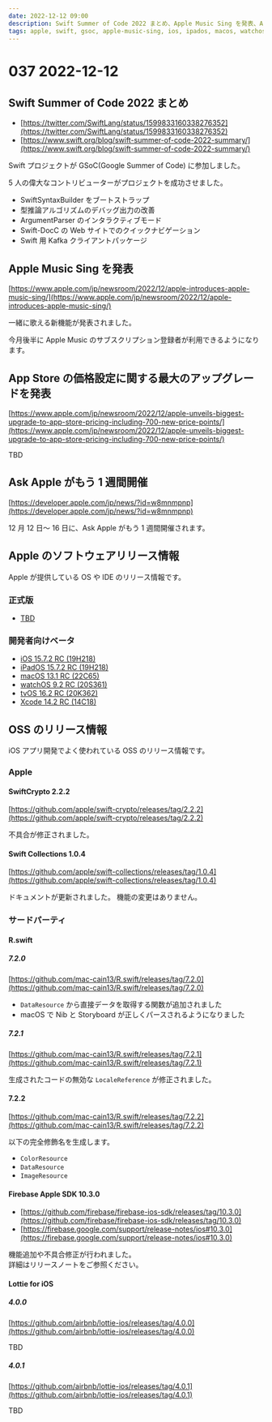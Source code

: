 ```yaml
---
date: 2022-12-12 09:00
description: Swift Summer of Code 2022 まとめ、Apple Music Sing を発表、App Store の価格設定に関する最大のアップグレードを発表、Ask Apple がもう 1 週間開催、Lottie for iOS メジャーバージョンアップ、ほか
tags: apple, swift, gsoc, apple-music-sing, ios, ipados, macos, watchos, tvos, swift-crypto
---
```

# 037 2022-12-12

## Swift Summer of Code 2022 まとめ

- [https://twitter.com/SwiftLang/status/1599833160338276352](https://twitter.com/SwiftLang/status/1599833160338276352)
- [https://www.swift.org/blog/swift-summer-of-code-2022-summary/](https://www.swift.org/blog/swift-summer-of-code-2022-summary/)

Swift プロジェクトが GSoC(Google Summer of Code) に参加しました。

5 人の偉大なコントリビューターがプロジェクトを成功させました。

- SwiftSyntaxBuilder をブートストラップ
- 型推論アルゴリズムのデバッグ出力の改善
- ArgumentParser のインタラクティブモード
- Swift-DocC の Web サイトでのクイックナビゲーション
- Swift 用 Kafka クライアントパッケージ

## Apple Music Sing を発表

[https://www.apple.com/jp/newsroom/2022/12/apple-introduces-apple-music-sing/](https://www.apple.com/jp/newsroom/2022/12/apple-introduces-apple-music-sing/)

一緒に歌える新機能が発表されました。

今月後半に Apple Music のサブスクリプション登録者が利用できるようになります。

## App Store の価格設定に関する最大のアップグレードを発表

[https://www.apple.com/jp/newsroom/2022/12/apple-unveils-biggest-upgrade-to-app-store-pricing-including-700-new-price-points/](https://www.apple.com/jp/newsroom/2022/12/apple-unveils-biggest-upgrade-to-app-store-pricing-including-700-new-price-points/)

TBD

## Ask Apple がもう 1 週間開催

[https://developer.apple.com/jp/news/?id=w8mnmpnp](https://developer.apple.com/jp/news/?id=w8mnmpnp)

12 月 12 日〜 16 日に、Ask Apple がもう 1 週間開催されます。

## Apple のソフトウェアリリース情報

Apple が提供している OS や IDE のリリース情報です。

### 正式版

- [TBD](TBD)

### 開発者向けベータ

- [iOS 15.7.2 RC (19H218)](https://developer.apple.com/news/releases/?id=12072022b)
- [iPadOS 15.7.2 RC (19H218)](https://developer.apple.com/news/releases/?id=12072022a)
- [macOS 13.1 RC (22C65)](https://developer.apple.com/news/releases/?id=12072022e)
- [watchOS 9.2 RC (20S361)](https://developer.apple.com/news/releases/?id=12072022d)
- [tvOS 16.2 RC (20K362)](https://developer.apple.com/news/releases/?id=12072022c)
- [Xcode 14.2 RC (14C18)](https://developer.apple.com/news/releases/?id=12072022h)

## OSS のリリース情報

iOS アプリ開発でよく使われている OSS のリリース情報です。

### Apple

#### SwiftCrypto 2.2.2

[https://github.com/apple/swift-crypto/releases/tag/2.2.2](https://github.com/apple/swift-crypto/releases/tag/2.2.2)

不具合が修正されました。

#### Swift Collections 1.0.4

[https://github.com/apple/swift-collections/releases/tag/1.0.4](https://github.com/apple/swift-collections/releases/tag/1.0.4)

ドキュメントが更新されました。
機能の変更はありません。

### サードパーティ

#### R.swift

##### 7.2.0

[https://github.com/mac-cain13/R.swift/releases/tag/7.2.0](https://github.com/mac-cain13/R.swift/releases/tag/7.2.0)

- `DataResource` から直接データを取得する関数が追加されました
- macOS で Nib と Storyboard が正しくパースされるようになりました

##### 7.2.1

[https://github.com/mac-cain13/R.swift/releases/tag/7.2.1](https://github.com/mac-cain13/R.swift/releases/tag/7.2.1)

生成されたコードの無効な `LocaleReference` が修正されました。

#### 7.2.2

[https://github.com/mac-cain13/R.swift/releases/tag/7.2.2](https://github.com/mac-cain13/R.swift/releases/tag/7.2.2)

以下の完全修飾名を生成します。

- `ColorResource`
- `DataResource`
- `ImageResource`

#### Firebase Apple SDK 10.3.0

- [https://github.com/firebase/firebase-ios-sdk/releases/tag/10.3.0](https://github.com/firebase/firebase-ios-sdk/releases/tag/10.3.0)
- [https://firebase.google.com/support/release-notes/ios#10.3.0](https://firebase.google.com/support/release-notes/ios#10.3.0)

機能追加や不具合修正が行われました。  
詳細はリリースノートをご参照ください。

#### Lottie for iOS

##### 4.0.0

[https://github.com/airbnb/lottie-ios/releases/tag/4.0.0](https://github.com/airbnb/lottie-ios/releases/tag/4.0.0)

TBD

##### 4.0.1

[https://github.com/airbnb/lottie-ios/releases/tag/4.0.1](https://github.com/airbnb/lottie-ios/releases/tag/4.0.1)

TBD
